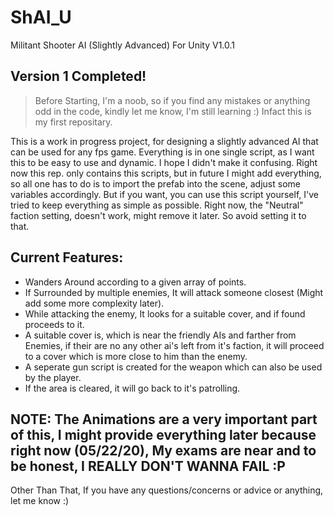 # ShAI_U
Militant Shooter AI (Slightly Advanced) For Unity V1.0.1

 ## Version 1 Completed!

 > Before Starting, I'm a noob, so if you find any mistakes or anything odd in the code, kindly let me know, I'm still learning :)
Infact this is my first repositary.


This is a work in progress project, for designing a slightly advanced AI that can be used for any fps game.
Everything is in one single script, as I want this to be easy to use and dynamic. I hope I didn't make it confusing.
Right now this rep. only contains this scripts, but in future I might add everything, so all one has to do is to import the prefab into the scene, adjust some variables
accordingly.
But if you want, you can use this script yourself,  I've tried to keep everything as simple as possible.
Right now, the "Neutral" faction setting, doesn't work, might remove it later.
So avoid setting it to that.
## Current Features:
 - Wanders Around according to a given array of points.
 - If Surrounded by multiple enemies, It will attack someone closest (Might add some more complexity later).
 - While attacking the enemy, It looks for a suitable cover, and if found proceeds to it.
 - A suitable cover is, which is near the friendly AIs and farther from Enemies, if their are no any other ai's left from it's faction, it will proceed to a cover which is more close to him than the enemy.
 - A seperate gun script is created for the weapon which can also be used by the player.
 - If the area is cleared, it will go back to it's patrolling.
 
 ## NOTE: The Animations are a very important part of this, I might provide everything later because right now (05/22/20), My exams are near and to be honest, I REALLY DON'T WANNA FAIL :P

Other Than That, If you have any questions/concerns or advice or anything, let me know :)
